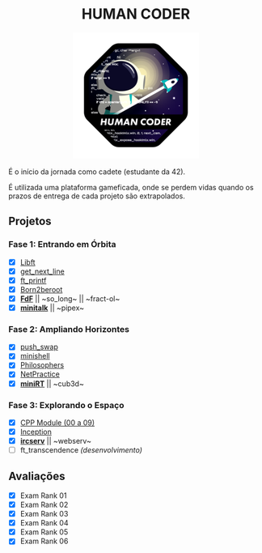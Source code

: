 <div align="center">

# HUMAN CODER

![Human Coder Badge](../assets/common_coren.png)

</div>

É o início da jornada como cadete (estudante da 42).

É utilizada uma plataforma gameficada, onde se perdem vidas quando os prazos de entrega de cada projeto são extrapolados.

## Projetos

### Fase 1: Entrando em Órbita

- [x] [Libft](https://github.com/iW90/libft)
- [x] [get_next_line](https://github.com/iW90/get_next_line)
- [x] [ft_printf](https://github.com/iW90/ft_printf)
- [x] [Born2beroot](https://github.com/iW90/Born2beroot)
- [x] [**FdF**](https://github.com/iW90/FdF) || ~so_long~ || ~fract-ol~
- [x] [**minitalk**](https://github.com/iW90/minitalk) || ~pipex~

### Fase 2: Ampliando Horizontes

- [x] [push_swap](https://github.com/iW90/push_swap)
- [x] [minishell](https://github.com/iW90/minishell)
- [x] [Philosophers](https://github.com/iW90/philosophers)
- [x] [NetPractice](https://github.com/iW90/net_practice)
- [x] [**miniRT**](https://github.com/iW90/miniRT) || ~cub3d~

### Fase 3: Explorando o Espaço

- [x] [CPP Module (00 a 09)](https://github.com/iW90/CPP)
- [x] [Inception](https://github.com/iW90/Inception)
- [x] [**ircserv**](https://github.com/iW90/ircserv) || ~webserv~
- [ ] ft_transcendence *(desenvolvimento)*

## Avaliações

- [x] Exam Rank 01
- [x] Exam Rank 02
- [x] Exam Rank 03
- [x] Exam Rank 04
- [x] Exam Rank 05
- [x] Exam Rank 06
